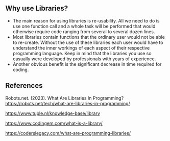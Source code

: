 ## Why use Libraries?

- The main reason for using libraries is re-usability. All we need to do is use one function call and a whole task will be performed that would otherwise require code ranging from several to several dozen lines.
- Most libraries contain functions that the ordinary user would not be able to re-create. Without the use of these libraries each user would have to understand the inner workings of each aspect of their respective programming language. Keep in mind that the libraries you use so casually were developed by professionals with years of experience.
- Another obvious benefit is the significant decrease in time required for coding.
## References

Robots.net. (2023). What Are Libraries In Programming?
  https://robots.net/tech/what-are-libraries-in-programming/

https://www.tuple.nl/knowledge-base/library

https://www.codingem.com/what-is-a-library/

https://coderslegacy.com/what-are-programming-libraries/